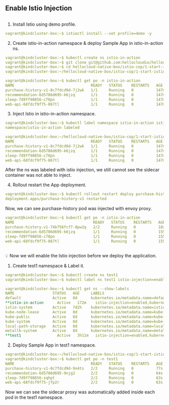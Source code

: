 ## Enable Istio Injection 
## 
1) Install Istio using demo profile.

```yaml
vagrant@kindcluster-box:~$ istioctl install --set profile=demo -y
```

2) Create istio-in-action namespace & deploy Sample App in istio-in-action ns.

```yaml
vagrant@kindcluster-box:~$ kubectl create ns istio-in-action
vagrant@kindcluster-box:~$ git clone git@github.com:hellocloudio/hellocloud-native-box.git
vagrant@kindcluster-box:~$ cd hellocloud-native-box/istio-cop/1-start-istio/sample-apps
vagrant@kindcluster-box:~/hellocloud-native-box/istio-cop/1-start-istio/sample-apps$ kubectl apply -f . -n istio-in-action
```

```yaml
vagrant@kindcluster-box:~$ kubectl get po -n istio-in-action
NAME                                  READY   STATUS    RESTARTS   AGE
purchase-history-v1-8c7fdcd9d-7j2wk   1/1     Running   0          147m
recommendation-6d5786d695-k6jzq       1/1     Running   0          147m
sleep-7d9ff98856-c78pn                1/1     Running   0          147m
web-api-68fdcf9f75-867tl              1/1     Running   0          147m
```

3) Inject Istio in istio-in-action namespace. 

```yaml
vagrant@kindcluster-box:~$ kubectl label namespace istio-in-action istio-injection=enabled
namespace/istio-in-action labeled

vagrant@kindcluster-box:~/hellocloud-native-box/istio-cop/1-start-istio/sample-apps$ kubectl get po -n istio-in-action
NAME                                  READY   STATUS    RESTARTS   AGE
purchase-history-v1-8c7fdcd9d-7j2wk   1/1     Running   0          147m
recommendation-6d5786d695-k6jzq       1/1     Running   0          147m
sleep-7d9ff98856-c78pn                1/1     Running   0          147m
web-api-68fdcf9f75-867tl              1/1     Running   0          147m
```

After the ns was labeled with istio injection, we still cannot see the sidecar container was not able to inject.

4) Rollout restart the App deployment.

```yaml
vagrant@kindcluster-box:~$ kubectl rollout restart deploy purchase-history-v1 -n istio-in-action
deployment.apps/purchase-history-v1 restarted
```

Now, we can see purchase-history pod was injected with envoy proxy. 

```yaml
vagrant@kindcluster-box:~$ kubectl get po -n istio-in-action
NAME                                   READY   STATUS    RESTARTS   AGE
purchase-history-v1-74b756fcf7-8pw2q   2/2     Running   0          18s
recommendation-6d5786d695-k6jzq        1/1     Running   0          155m
sleep-7d9ff98856-c78pn                 1/1     Running   0          155m
web-api-68fdcf9f75-867tl               1/1     Running   0          155m
```
## 

<aside>
💡 Now we will enable the Istio injection before we deploy the application.

</aside>

1) Create test1 namespace & Label it. 

```yaml
vagrant@kindcluster-box:~$ kubectl create ns test1
vagrant@kindcluster-box:~$ kubectl label ns test1 istio-injection=enabled

vagrant@kindcluster-box:~$ kubectl get ns --show-labels
NAME                 STATUS   AGE     LABELS
default              Active   8d      kubernetes.io/metadata.name=default
**istio-in-action      Active   172m    istio-injection=enabled,kubernetes.io/metadata.name=istio-in-action**
istio-system         Active   7d2h    kubernetes.io/metadata.name=istio-system
kube-node-lease      Active   8d      kubernetes.io/metadata.name=kube-node-lease
kube-public          Active   8d      kubernetes.io/metadata.name=kube-public
kube-system          Active   8d      kubernetes.io/metadata.name=kube-system
local-path-storage   Active   8d      kubernetes.io/metadata.name=local-path-storage
metallb-system       Active   8d      kubernetes.io/metadata.name=metallb-system,pod-security.kubernetes.io/audit=privileged,pod-security.kubernetes.io/enforce=privileged,pod-security.kubernetes.io/warn=privileged
**test1                Active   3h11m   istio-injection=enabled,kubernetes.io/metadata.name=test1**
```

2) Deploy Sample App in test1 namespace.

```yaml
vagrant@kindcluster-box:~/hellocloud-native-box/istio-cop/1-start-istio/sample-apps$ kubectl apply -f . -n test1
vagrant@kindcluster-box:~$ kubectl get po -n test1
NAME                                  READY   STATUS    RESTARTS   AGE
purchase-history-v1-8c7fdcd9d-9n4ts   2/2     Running   0          77s
recommendation-6d5786d695-9njg2       2/2     Running   0          64s
sleep-7d9ff98856-sqhpt                2/2     Running   0          63s
web-api-68fdcf9f75-jfp2r              2/2     Running   0          63s
```

Now we can see the sidecar proxy was automatically added inside each pod in the test1 namespace.
